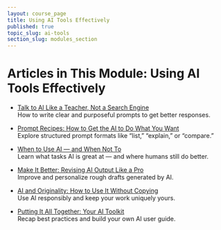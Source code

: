 ```yaml
---
layout: course_page
title: Using AI Tools Effectively
published: true
topic_slug: ai-tools
section_slug: modules_section
---
```


# Articles in This Module: Using AI Tools Effectively

- [Talk to AI Like a Teacher, Not a Search Engine](talk_to_ai_like_a_teacher.html)  
  How to write clear and purposeful prompts to get better responses.

- [Prompt Recipes: How to Get the AI to Do What You Want](prompt_recipes.html)  
  Explore structured prompt formats like “list,” “explain,” or “compare.”

- [When to Use AI — and When Not To](when_to_use_ai.html)  
  Learn what tasks AI is great at — and where humans still do better.

- [Make It Better: Revising AI Output Like a Pro](revising_ai_output.html)  
  Improve and personalize rough drafts generated by AI.

- [AI and Originality: How to Use It Without Copying](ai_and_originality.html)  
  Use AI responsibly and keep your work uniquely yours.

- [Putting It All Together: Your AI Toolkit](your_ai_toolkit.html)  
  Recap best practices and build your own AI user guide.
